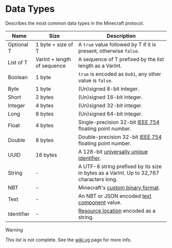 # Data Types
Describes the most common data types in the Minecraft protocol.

| Name | Size | Description |
| ---- | ---- | ----------- |
| Optional T | 1 byte + size of T | A `true` value followed by T if it is present, otherwise `false`. |
| List of T | VarInt + length of sequence | A sequence of T prefixed by the list length as a VarInt. |
| Boolean | 1 byte | `true` is encoded as `0x01`, any other value is `false`.
| Byte | 1 byte | (Un)signed 8-bit integer. |
| Short | 2 bytes | (Un)signed 16-bit integer. |
| Integer | 4 bytes | (Un)signed 32-bit integer. |
| Long | 8 bytes | (Un)signed 64-bit integer. |
| Float | 4 bytes | Single-precision 32-bit [IEEE 754](https://en.wikipedia.org/wiki/IEEE_754) floating point number. |
| Double | 8 bytes | Double-precision 32-bit [IEEE 754](https://en.wikipedia.org/wiki/IEEE_754) floating point number. |
| UUID | 16 bytes | A 128-bit [universally unique identifier](https://en.wikipedia.org/wiki/Universally_unique_identifier). |
| String | - | A UTF-8 string prefixed by its size in bytes as a VarInt. Up to 32,767 characters long. |
| NBT | - | Minecraft's [custom binary format](https://minecraft.wiki/w/NBT_format).
| Text | - | An NBT or JSON encoded [text component](https://minecraft.wiki/w/Raw_JSON_text_format) value. |
| Identifier | - | [Resource location](https://minecraft.wiki/w/Resource_location) encoded as a string. |

> [!WARNING]
> This list is not complete. See the [wiki.vg](https://wiki.vg/Protocol#Data_types) page for more info.